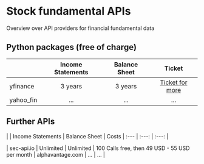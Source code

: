 # Stock fundamental APIs
Overview over API providers for financial fundamental data

## Python packages (free of charge)
|              | Income Statements | Balance Sheet | Ticket |
| :---         |     :---:      |     :---:     | :---: |
| yfinance     | 3 years     | 3 years      |  [Ticket for more](https://github.com/ranaroussi/yfinance/issues/1747) |
| yahoo_fin     | ...       |   ...     | ...  |



## Further APIs
|              | Income Statements | Balance Sheet | Costs
| :---         |     :---:      |     :---:     |

| sec-api.io     | Unlimited     | Unlimited      | 100 Calls free, then 49 USD - 55 USD per month
| alphavantage.com     | ...     | ...      |
